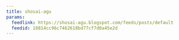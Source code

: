 ```yaml
---
title: shosai-agu
params:
  feedlink: https://shosai-agu.blogspot.com/feeds/posts/default
  feedid: 18814cc96c7462618bd77cf7d0a45e2d
---
```

